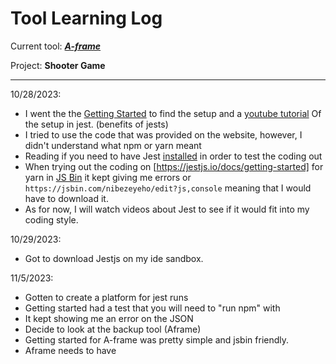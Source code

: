 # Tool Learning Log

Current tool: ***[A-frame](https://aframe.io/)***

Project: **Shooter Game**

---

10/28/2023:
* I went the the [Getting Started](https://jestjs.io/docs/getting-started) to find the setup and a [youtube tutorial](https://www.youtube.com/watch?v=FgnxcUQ5vho&ab_channel=WebDevSimplified) Of the setup in jest. (benefits of jests)
* I tried to use the code that was provided on the website, however, I didn't understand what npm or yarn meant
* Reading if you need to have Jest [installed](https://stackoverflow.com/questions/69559370/jest-without-npm-or-yarn) in order to test the coding out
* When trying out the coding on [https://jestjs.io/docs/getting-started] for yarn in [JS Bin](https://jsbin.com/nibezeyeho/edit?js,console) it kept giving me errors or `https://jsbin.com/nibezeyeho/edit?js,console` meaning that I would have to download it.
* As for now, I will watch videos about Jest to see if it would fit into my coding style.

10/29/2023:
* Got to download Jestjs on my ide sandbox.

11/5/2023:
* Gotten to create a platform for jest runs
* Getting started had a test that you will need to "run npm" with
* It kept showing me an error on the JSON
* Decide to look at the backup tool (Aframe)
* Getting started for A-frame was pretty simple and jsbin friendly.
* Aframe needs to have <script> before the <a-scene>

11/13/2023:
* Discussed with Shubata about what do to for the freedom project
* Plan on using the [360](https://aframe.io/examples/showcase/sky/)
* Shubata gave me a [video](https://www.youtube.com/watch?v=ZFTSLHd7xgY)
* Another link from the demo in [A-Frame](https://github.com/aframevr/aframe/blob/master/examples/test/video/index.html)
* Considering both the video and the link they both have `video id (and/or) src` <-- this is a lot like the HTML img id (which gives the img variable a name) and src is the link or file for the video)
* `<videosphere src>` <-- for the 360 videos and depending on the video's length and width has a rotation [00, 00, 00]
* Loops
* Autoplay loop can be true or false (true means keep playing) (false stop playing)
* Came across an error with Jsbin when tinkering with the demo with autoplay false.
* When testing loops (with A-frame) right-click and turn off the loop.
* Play and Pause can be used by javascript `play-pause`

11/20/2023:
* Experimented with [Responsive UI](https://aframe.io/examples/showcase/responsiveui/)
* By using the Inspect Scene
* Whenever you click on the element it focuses on that element
* Uses `<a-entity>` for a lot of these elements and projects
* Decided to look at the [entity](https://aframe.io/docs/1.5.0/core/entity.html) element
* entity itself does not do anything
* The functions of entities are to attach `geometry`, `material`, and `light`
* Example: `<a-entity geometry="primitive: box" material="color: red"
          light="type: point; intensity: 2.0">`
* Adding this to the example made the model more realistic
* You can also add components  to the `<a-entity>` like camera or sound
* Add .(that type of component)
* I believe that using the `<a-entity>` seems more like an id in HTML however you could adjust and also put javascript in it as well

11/27/2023
* Shubata gave me a helpful [video](https://www.youtube.com/watch?v=HrLsr-nzZGA)
* I created a tinker place in my ide sandbox
* In the video it explains the `<a-cursor>`
* Explains that `<a-cursor>` when the player selects the object, the object is selected in the coding
* Raycaster is a way to extend a line towards a place and check if it is near or on another object/entity
* Fuse is a timer
* Fusetimeout is the amount of time in the timer <-- this goes my milliseconds
`<a-cursor fuse="true" fusetimeout="8000"></a-cursor>`
* When doing raycaster be careful and choose what object should be selected to be a raycaster because it will generally pick everything the player chooses
* Raycaster seems to have a small circle in the middle of the screen
`<a-entity camera position="0 2 0" look-control wasd-controls>`
* When camera positioning is also critical because  it starts the user off with this position
* Controls of look can make you move your cursor along with your POV so whenever you left-click it changes the POV
* Controls of wasd the POV would move forward, backward, sideways if you press wasd
* With the controls you have to be organized with them. If the controls of wasd are spelled wrong then the whole coding doesn't work.
* In the sandbox, following the video I couldn't access my website so I had to switch to jsbin
* Whenever doing the coding do it in jsbin and paste the coding to the sandbox so next time referring to that topic go back on the sandbox and try to keep it organized.

12/04/2023
* I went back to the A-frame and sought something that might be helpful towards our game.
* [Shadow](https://aframe.io/docs/1.5.0/components/shadow.html)
* Shadows are used for a more realistic touch in the model
* You would need to have `<a-entity light="type:directional; castShadow:true;" position="1 1 1"></a-entity>`
* The castShadow has to be true
* As well as the compound of [light](https://aframe.io/docs/1.5.0/components/light.html#configuring-shadows)
* The coding depends on what you would like on the model
* For `intensity` this is used to light up the top of the model.
* It can be used like: <a-entity light= intensity: 1.5 </a-entity>
* Another idea is positioning
* I thought that positioning was just to position the models' angle
* It made me curious about what positioning for light does
* Position is supposed to be for the light source when you can adjust where you want the light source to be from
* The coding for positioning is just like the other model coding: `position="1 1 1"`
--> blog 1

12/18/2023 - 1/8/2024
* Discuss what to learn with Shubata
* We wanted to learn about the components given in A-frame
* We would both be learning [Animation](https://aframe.io/docs/1.5.0/components/animation.html) and [Laser-control](https://aframe.io/docs/1.5.0/components/laser-controls.html)
* We decided to split up the work and whatever is more interesting for us
* I picked Laser-control and Shubata picked Animation
* DoF --> degree of freedom = movement in a limited space
* They require rotation, input, and laser-based interaction
* Laser controls contain a lot of different components to create different visuals, but it doesn't work.
* The compounds for Laser-controls are [vive-controls](https://aframe.io/docs/1.5.0/components/vive-controls.html), [oculus-touch-controls](https://aframe.io/docs/1.5.0/components/oculus-touch-controls.html), and [windows-motion-controls](https://aframe.io/docs/1.5.0/components/windows-motion-controls.html)
* For the [vive-controls](https://aframe.io/docs/1.5.0/components/vive-controls.html) you will need to understand the tracked controls (which are used for VR controls) <-- I believe that it won't be too useful for me since I cannot test it.
* Vive-controls are used for controls from different uses to complete a game. For example, controllers, buttons, hand, model, etc.
* In case we are going to use this feature, this would be an example of the code: `<a-entity vive-controls="hand: left"></a-entity>`
* The same goes to the [oculus-touch-controls](https://aframe.io/docs/1.5.0/components/oculus-touch-controls.html)and [windows-motion-controls](https://aframe.io/docs/1.5.0/components/windows-motion-controls.html)
* Those components explain the coding for the controls and how to code them
* Nextly, I will be focusing on the laser-controls, which besides all the controls, it needs the component of cursor and raycaster.
* Based on the document it explains that the cursor is used to help the certain area that is in the cursor is in.
* The Raycaster is used for the drawing of the lasers.
* I followed a [tutorial](https://www.youtube.com/watch?v=vQ85u3dzmZY&ab_channel=clarecreate) to get a clear understanding and to tinker the coding with them.
* The tutorial recommends using foxfire to help with a visual representation about the VR
* So far I gotten in my coding:
```
<a-scene school-playground>
    <a-entity superhands d="rightHand" hand-controls="hand: right: handModelStrle: lowPoly; color:black></a-entity>laser-controls="hand: left"></a-entity>
  <a-box
    position="-1.5 1.5 -3"
     color="yellow"
      animation="property:rotation; from: 0 0 0 to: 360 360 0; dur:2000; startEvents:click;"
    ></a-box>
</a-scene>
```
* As explained in the video
* The lowPoly in the hand-controls makes the model of the hand
* [Superhands](https://github.com/c-frame/aframe-super-hands-component) can make the object more interactive by making it have the ability of being hoverable, clickable, grabbable, stretchable, draggable, and droppable
* When trying to tinker with this coding, I realized how hard it can be to test the VR version.
* All that showed up in the coding for Jsbin was the yellow box, however it was interactive towards the keyboard and mouse.

1/13/2024
* I was browsing the official documents for the A-frame model
* Found something that interests me
* [obj-model](https://aframe.io/docs/1.5.0/components/obj-model.html)
* This is used for loading in an image but by using an.MTL file
* It would look something like this: `<a-asset-item id="tree-obj" src="/path/to/tree.obj"></a-asset-item>`
* The obj model has two properties:
* obj and mtl
* obj is more common than mtl because it uses the generic file
* You could use obj + mtl for url or filing
* File: `<a-asset-item id="tree-mtl" src="/path/to/tree.mtl"></a-asset-item>`
* URL: `<a-entity obj-model="obj: url(...);`

1/21 - 1/29/2024
* Digging deeper into the [Asset Management System](https://aframe.io/docs/1.5.0/core/asset-management-system.html)
* This system is for support and better performance in the coding
* Used for "preloading assets"
* Usually if you using A-frame, this is normally used for creating games and helping them load
* Normally you would use `<a-assist>` and `<a-scene>` with these elements
* `<a-asset-item>, <audio>, <img>, and <video>`
* Doesn't create any load-outs or errors if they have a time limit
Example:
```
  <a-assets>
  <video id="pig" src="pig.mp4">
  <audio id="oink" src="oink.mp3"></audio>
 </a-assets>
```
* After the time goes out for the audio and video replaying (depending on the coding)
* Preloading can be used to avoiding wait time for things to load
* Preventions of preloading audio and videos are:
* `autoplay` <- audio
* `preload="auto"` <- video
```
<a-scene>
  <a-assets>
    <audio src="something.mp3" autoplay></audio>
    <video src="random.mp4" preload="auto"></video>
  </a-assets>
</a-scene>
```
* You could have a timeout before reaching a scene (load)
* `<a-assets timeout="3000">`
* Ideally you would want the timer to be 3 seconds
* It also goes by muliseconds
* I think that with this system it might be helpful to understand because since imgs and videos that are planned to be used in our game

2/2/2024
* [Mixin](https://aframe.io/docs/1.5.0/core/mixins.html)
* Mixin is used to reuse common sets of compounds
* It is usually placed in an id
* For example:
```
    <a-mixin id="red" material="color: red"></a-mixin>
    <a-mixin id="blue" material="color: blue"></a-mixin>
    <a-mixin id="cube" geometry="primitive: box"></a-mixin>
```
* Then after that is in the `<a-assets>`
```
  <a-entity mixin="red cube"></a-entity>
  <a-entity mixin="blue cube"></a-entity>
```
* This should appear with a red cube and a blue cube.
* Due to the mixin taking all the command names and entering the color and properties in the entity
* The mixin, if it is combined with the names then would create an entity that combines all the things that were provided (that you commanded)
* If the mixin had two of the same properties (same color, or shape) the last one would appear
* `<a-entity mixin="red blue cube">`
* This would be red, but blue would show up because it is the last of the color
* Mixin is used for convenience when coding the same properties, and also combining properties
* I would most likely use this for my freedom project

--> blog 2

3/2/2024
* After creating the MVP, me and my partner decided to start working on the setting
* My partner found this [video](https://www.youtube.com/watch?v=K_1RdCVuu98) that could be helpful for us to do
* Also this [environment component](https://github.com/supermedium/aframe-environment-component)
* This environment component helps us find the setting for the game (just the visuals of the floor/map)
* After that we wanted to pick what type of environment we could pick out and we chose for now to do the default of it
* Me and my partner decided to build a model of a building to be used for later developments
* I struggled a lot with the placement of the windows
* I tried to shrink the box by putting width and height by 1
* Example:
```html
<a-box position="-7 0 12" color="#8b0000" width="4" height="20" depth="4"></a-box> // <-- this is the initial (building)
<a-box position="-7 0 12" color="#8b0000" width="1" height="1" depth="4"></a-box> // <-- this is the initial (window)
```
* I believe that it does still look a bit rectangle but it is covered in the building
* I changed the positioning to half of everything:
```html
<a-box position="-3.5 0 6" color="#8b0000" width="1" height="1" depth="3"></a-box> // <-- this is the initial (first window)
<a-box position="-6.2 5 12.8" color="#8b0000" width="1" height="1" depth="3"></a-box> // <-- this is the initial (finial window)
```
* The first window was off the building, which was hard for me to fix, and I also didn't know what was wrong because I split the building position into half
* Then after a few tinkering moments I found that increasing "0" and "12" in position would've been better because it could move the window more up in the building
* The width was too far for the range, so I would put not too much apart from the box position but relatively close to the initial position.
* Then my partner helped me create details for the building by using an image on by using "scr" in the model of the box
  ```
  <a-box src="https://i.imgur.com/mYmmbrp.jpg"
  ```
  3/4/2024
  * After working on my setting, it was time for the next step in the MVP
  * I had to do the buildings and cars
  * I communicated with my partner and split up the work with me doing the building and my partner doing the cars
  * For my building I've decided to use an image to make it look realistic to the model
  * `<a-box src="data:image/jpeg;base64,/9j/4AAQSkZJRgABAQAAAQABAAD/..." position="-7 0 12" color="#FFFFFF" width="4" height="20" depth="4"></a-box>`
  * This makes it so that the image would be in the model of the box
  * Then after that it was time to make the road because I had some extra time to make it
  * My partner suggests I use an `<a-plane>`
  * I didn't know what that element fully does until my partner told me what it does
  * The <a-plane> is meant for the ground
  * So what we did was `<a-plane position="20 0 20" rotation="-90 0 0" color="#000000" width ="10" height="0.5"></a-plane>`
  * This made the road at the bottom and it had a limited space
  * Then to make that road realistic, we wanted to put the yellow line in the road
  * `<a-box position="17 0 12" color="#C4A484" width="8" height="12" depth="8"></a-box>`
  * The yellow line may be a bit longer than the road, however for now since we didn't fully finish the setting and we might need adjustments  

   3/24/2024
* My partner and I wanted to adjust some of the settings for this week
* My partner created more buildings and I wanted to create a new design
* I decided to make a new car
* For the car you would need to have different shapes/models
* I wanted to have a box, sphere, and triangle
* At first, I thought that I would use the width, length, and height features however it didn't work in my favor
* The length feature didn't do much for the box:
`<a-box position="-1 3 -5"color="red" width="10" length="30" height="5"></a-box>`
* I wanted to make the box wider so I used "depth" like the building:
  <a-box position="-1 3 -5"color="red" width="10" depth="3" height="5"></a-box>
* After that I made the wheels by using the sphere shape
```
  <a-sphere position="-4 1 -5" radius="1.25" color="#000000"></a-sphere>
      <a-sphere position="2 1 -5" radius="1.25" color="#000000"></a-sphere>
```
* Creating the car wasn't bad, it was the size of the car that made it difficult.
* I also created a window for the car by using a smaller box to fix in the bigger box
  ` <a-box position="2 4 -5"color="blue" width="2" height="2" depth="3.5"></a-box> `
* To see the actual window you would need to make the depth a little higher because then it won't cause a bug or issue in that certain area of the car

03/31/2024
* Me and my partner wanted to try to make it so when you press a key, you shoot
* However, after looking at the shooting functions for multiple videos I couldn't understand the coding that was happening in javascript 
* We had a lot of videos to help guide us like:
          * https://supermedium.com/aframe-super-shooter-kit/examples/supercraft/
          * https://www.youtube.com/watch?v=q3bjSDTgUAg
          * https://www.youtube.com/watch?v=SeV7RmjxfTY
          * https://www.youtube.com/watch?v=t5Hou5QsRiE
* We reviewed it and came to realize that they had this "codechanger" website
* We tried some coding with the codechanger website like: 
`<a-cursor intersection-spawn="Event: click' mixin:voxel;"><a-cursor>`
* This didn't change anything in the code and it also didn't have a function for it
* This was supposed to be the coding to help make the player able to shoot
* Then we wanted to see if it works on the video, so we tested the starter code provided: https://replit.com/@codechangers/Targets-Starter
* The starter code wasn't working so we checked the official website for "code changers"
* The official website was shutted down and then we didn't know how to start
* We tried to use event listener: `.addEventListener("keypress", function);` but we didn't know how to start it
* After we finished our discussion I went to try out the coding without codechanger
```
    <script src="https://cdnjs.cloudflare.com/ajax/libs/aframe/1.5.0/aframe.min.js"></script>
    <script src="https://unpkg.com/aframe-environment-component@1.1.0/dist/aframe-environment-component.min.js"></script>  
  </head>
  <body>
    <a-scene id="myScene">
      <a-entity environment="preset:forest;"></a-entity>
      <a-plane id="floor" static-body height="1000" width="1000" position="0 -0.02 0" color="black" rotation="-90 0 0"></a-plane>
      <a-camera id="myCamera" position="0 1 0">
        <a-cursor = "event: keypress; mixin: voxel"></a-cursor>
```
04/7/24
* Me and my partner was conflicted and found that the shooter function was more difficult than we expect
* We decided to go look at some functions on how to throw in an A-frame
* Went to research at three.js because a-frame was is part in three.js
* In three.js it has this [physic](https://threejs-journey.com/lessons/physics#ammo-js)
* I also saw this [video](https://www.youtube.com/watch?v=30bO8SBIZYw)
* In the video you can be able to use a raycaster when shooting a ball
```
function onMouseDown(event){
          mouseCoords.set // set the mouse on the origin
          (event.clientX / innerWidth) * 2 - 1,
          - (event.clientY / innerHeight) * 2 + 1
);
raycaster.setFromCamera(mouseCoords,Camera)
```
* This coding helps set up the initial mouse coordinates and camera
* After that code, you will need to have [ammo.js](https://github.com/kripken/ammo.js/?tab=readme-ov-file)
* The video also provided us with the addeventlistener
```
function addEventHandlers(){
          event.addEventListener('mousedown', onMouseDown, false)
```
* The raycaster function would have to have a follow-up of coding from the `addEventHandlers()` to function after the mouse shoots
* I will be discussing more with my partner about this video and to see if it'll help with our project. However, I believe that it is useful to have because three.js has physics to make the ball shoot and slowly go down
* It also confirms my thinking about the addEventListener into the code for shooting  

04/14/2024
* Me and my partner were discussing three.js and we were watching the video that I found last week
* I installed Three.js and tried to work link both three.js and a-frame
* I also introduced physics to my partner
* Since codechangers was still down I wanted to research an alternative for throwing a ball
* I also came across this `https://astokum.github.io/threejs-cannonjs-physics-simulation-3Da`
* Me and my partner found the code very confusing because we had not learned anything about three.js
* I found this concept of [raycasters](https://sbcode.net/threejs/raycaster/) on three js that might help the project if we end up doing three.js
* Raycasters are important for many purposes like showing the distance between the cameras direct from the raycaster's position
* In the example, it shows that they used the raycaster, but also when you click the mouse twice you get to spawn a triangle/
 ```
renderer.domElement.addEventListener('mousemove', onMouseMove, false)

 function onMouseMove(event: MouseEvent) {
     const mouse = {
         x: (event.clientX / renderer.domElement.clientWidth) * 2 - 1,
         y: -(event.clientY / renderer.domElement.clientHeight) * 2 + 1
     } as THREE.Vector2

          console.log(mouse)

          raycaster.setFromCamera(mouse, camera);
```
* Adding this could make it so that when the mouse is moving the mouse is being recorded by the raycaster and also the camera positioning
* Me and my partner are currently unsure for what to do for the website since the codechangers was shut down and we didn't seem to have a backup plan for the function of shooting 



<!--
* Links you used today (websites, videos, etc)
* Things you tried, progress you made, etc
* Challenges, a-ha moments, etc
* Questions you still have
* What you're going to try next
-->
